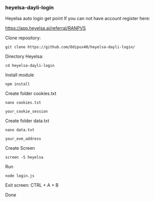 ### heyelsa-dayli-login

Heyelsa auto login get point
If you can not have account register here:

https://app.heyelsa.ai/referral/RANPVS

Clone repository:
```
git clone https://github.com/Odipus40/heyelsa-dayli-login/
```

Directory Heyelsa:
```
cd heyelsa-dayli-login
```

Install module
```
npm install
```

Create folder cookies.txt
```
nano cookies.txt
```
`
your_cookie_session
`

Create folder data.txt
```
nano data.txt
```
`
your_evm_address
`

Create Screen
```
screen -S heyelsa
```

Run
```
node login.js
```

Exit screen:
CTRL + A + B

Done
